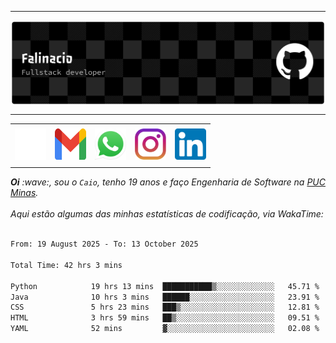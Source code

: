 -----

<div>
<img align="center" alt="Header" src="img/github-header-banner.png"/>
</div>

-----

<div align="center">
<table>
<tr>
 <td align="center" colspan="11"></td>
</tr> 
<tr>

<td><a href="https://github.com/caiofalsantos" target="_blank"><img src="img/github2.png" width="50px" height="50px"/></a>
</td>
<td><a href="mailto:caiofalinacio@gmail.com" target="_blank"><img src="img/gmail3.png" width="50px" height="50px"/></a>
</td>
<td><a href="https://wa.me/5531995597489" target="_blank"><img src="img/wpp2.png" width="50px" height="50px"/></a>
</td>
<td><a href="https://www.instagram.com/caiofalinacio/" target="_blank"><img src="img/insta2.png" width="50px" height="50px"/></a>
</td>
<td><a href="https://www.linkedin.com/in/caio-falinacio-464b18357" target="_blank"><img src="img/linkedin2.png" width="50px" height="50px"/></a>
</td>

</tr>
<tr>
 <td align="center" colspan="11"></td>
</tr> 
</table>
</div>

<div align="justify">
<i><b>Oi</b> :wave:, sou o <code>Caio</code>, tenho 19 anos e faço Engenharia de Software na <a href="https://www.pucminas.br/" target="_blank">PUC Minas</a>.</i> 
<i><br><br>Aqui estão algumas das minhas estatísticas de codificação, via WakaTime:</i>
</div>
<br>
<!--START_SECTION:waka-->

```txt
From: 19 August 2025 - To: 13 October 2025

Total Time: 42 hrs 3 mins

Python            19 hrs 13 mins  ███████████▒░░░░░░░░░░░░░   45.71 %
Java              10 hrs 3 mins   ██████░░░░░░░░░░░░░░░░░░░   23.91 %
CSS               5 hrs 23 mins   ███▒░░░░░░░░░░░░░░░░░░░░░   12.81 %
HTML              3 hrs 59 mins   ██▒░░░░░░░░░░░░░░░░░░░░░░   09.51 %
YAML              52 mins         ▓░░░░░░░░░░░░░░░░░░░░░░░░   02.08 %
```

<!--END_SECTION:waka-->








